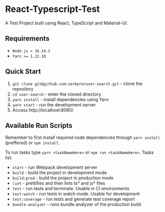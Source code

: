 # React-Typescript-Test

A Test Project built using React, TypeScript and Material-UI.

## Requirements

- `Node.js = 16.14.2`
- `Yarn >= 1.22.18`

## Quick Start

1. `git clone git@github.com:serberm/user-search.git` - clone the repository
2. `cd user-search` - enter the cloned directory
3. `yarn install` - install dependencies using Yarn
4. `yarn start` - run the development server
5. Access http://localhost:8080/

## Available Run Scripts

Remember to first install required node dependencies through `yarn install` (preffered) or `npm install`.

To run tasks type `yarn <taskNameHere>` or `npm run <taskNameHere>`. Tasks list:

- `start` - run Webpack development server
- `build` - build the project in development mode
- `build:prod` - build the project in production mode
- `lint` - prettifies and then lints ts* and js* files
- `test` - run tests and terminate. Usable in CI environments
- `test:watch` - run tests in watch mode. Usable for development
- `test:coverage` - run tests and generate test coverage report
- `bundle-analyzer` - runs bundle analyzer of the production build

